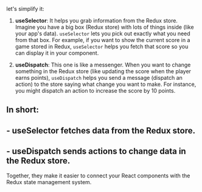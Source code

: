 let's simplify it:

1. **useSelector**: It helps you grab information from the Redux store. Imagine you have a big box (Redux store) with lots of things inside (like your app's data). `useSelector` lets you pick out exactly what you need from that box. For example, if you want to show the current score in a game stored in Redux, `useSelector` helps you fetch that score so you can display it in your component.

2. **useDispatch**: This one is like a messenger. When you want to change something in the Redux store (like updating the score when the player earns points), `useDispatch` helps you send a message (dispatch an action) to the store saying what change you want to make. For instance, you might dispatch an action to increase the score by 10 points.

## In short:
## - **useSelector** fetches data from the Redux store.
## - **useDispatch** sends actions to change data in the Redux store.

Together, they make it easier to connect your React components with the Redux state management system.